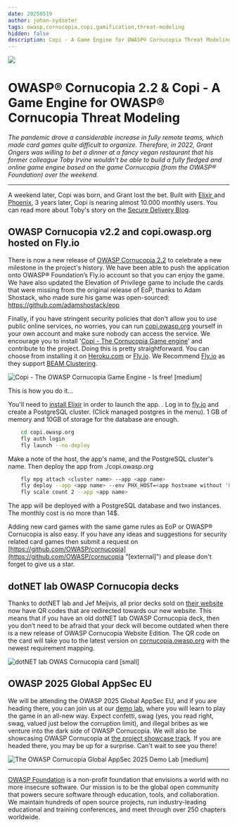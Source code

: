 ```yaml
---
date: 20250519
author: johan-sydseter
tags: owasp,cornucopia,copi,gamification,threat-modeling
hidden: false
description: Copi - A Game Engine for OWASP® Cornucopia Threat Modeling
---
```

![](copi.png)

# OWASP® Cornucopia 2.2 & Copi - A Game Engine for OWASP® Cornucopia Threat Modeling

_The pandemic drove a considerable increase in fully remote teams, which made card games quite difficult to organize. Therefore, in 2022, Grant Ongers was willing to bet a dinner at a fancy vegan restaurant that his former colleague Toby Irvine wouldn't be able to build a fully fledged and online game engine based on the game Cornucopia (from the OWASP® Foundation) over the weekend._

----------------------------------------------------------------------------------------------------------------------------------------------------------------------------------------------
A weekend later, Copi was born, and Grant lost the bet. 
Built with [Elixir ](https://elixir-lang.org/)and [Phoenix](https://phoenixframework.org/), 3 years later, Copi is nearing almost 10.000 monthly users. You can read more about Toby's story on the [Secure Delivery Blog](https://securedelivery.io/articles/play-owasp-cornucopia-mobile-online/).

## OWASP Cornucopia v2.2 and copi.owasp.org hosted on Fly.io

There is now a new release of [OWASP Cornucopia 2.2](https://github.com/OWASP/cornucopia/releases/tag/v2.2.0) to celebrate a new milestone in the project's history.
We have been able to push the application onto OWASP® Foundation’s Fly.io account so that you can enjoy the game. We have also updated the Elevation of Privilege game to include the cards that were missing from the original release of EoP, thanks to Adam Shostack, who made sure his game was open-sourced: https://github.com/adamshostack/eop 

Finally, if you have stringent security policies that don't allow you to use public online services, no worries, you can run [copi.owasp.org](https://copi.owasp.org "[internal]") yourself in your own account and make sure nobody can access the service. We encourage you to install '[Copi - The Cornucopia Game engine](/copi "[internal]")' and contribute to the project. Doing this is pretty straightforward. You can choose from installing it on [Heroku.com](https://Heroku.com "[external]") or [Fly.io](https://fly.io "[external]"). We Recommend [Fly.io](https://fly.io "[external]") as they support [BEAM Clustering](https://fly.io/phoenix-files/beam-clustering-made-easy/ "[external]").

![Copi - The OWASP Cornucopia Game Engine - Is free! [medium]](copi-is-free.png)

This is how you do it… 

You'll need to [install Elixir](https://github.com/OWASP/cornucopia/tree/master/copi.owasp.org#get-elixir "[external]") in order to launch the app. . Log in to [fly.io](https://fly.io/dashboard/ "[external]") and create a PostgreSQL cluster. (Click managed postgres in the menu). 1 GB of memory and 10GB of storage for the database are enough.

```bash
    cd copi.owasp.org
    fly auth login
    fly launch --no-deploy
```

Make a note of the host, the app's name, and the PostgreSQL cluster's name. Then deploy the app from ./copi.owasp.org

```bash
    fly mpg attach <cluster name> --app <app name>
    fly deploy --app <app name> --env PHX_HOST=<app hostname without 'https://'>
    fly scale count 2 --app <app name>
```

The app will be deployed with a PostgreSQL database and two instances. The monthly cost is no more than 14$. 

Adding new card games with the same game rules as EoP or OWASP® Cornucopia is also easy. If you have any ideas and suggestions for security related card games then submit a request on [https://github.com/OWASP/cornucopia](https://github.com/OWASP/cornucopia "[external]") and please don't forget to give us a star.

## dotNET lab OWASP Cornucopia decks

Thanks to dotNET lab and Jef Meijvis, all prior decks sold on [their website](https://webshop.dotnetlab.eu/product/cornucopia-card-deck/ "[external]") now have QR codes that are redirected towards our new website. This means that if you have an old dotNET lab OWASP Cornucopia deck, then you don’t need to be afraid that your deck will become outdated when there is a new release of OWASP Cornucopia Website Edition. The QR code on the card will take you to the latest version on [cornucopia.owasp.org](https://cornucopia.owasp.org) with the newest requirement mapping.

![dotNET lab OWAS Cornucopia card [small]](card.png)

## OWASP 2025 Global AppSec EU

We will be attending the OWASP 2025 Global AppSec EU, and if you are heading there, you can join us at our [demo lab](https://sched.co/1yOiQ), where you will learn to play the game in an all-new way. Expect confetti, swag (yes, you read right, swag, valued just below the corruption limit), and illegal bribes as we venture into the dark side of OWASP Cornucopia.
We will also be showcasing OWASP Cornucopia at [the project showcase track](https://owasp2025globalappseceu.sched.com/event/1yOO3/owasp-cornucopia-scaling-secure-design-requirement-gathering-activities). If you are headed there, you may be up for a surprise. Can't wait to see you there!

![The OWASP Cornucopia Global AppSec 2025 Demo Lab [medium]](demo-lab.jpg)

----------------------------------------------------------------------------------------------------------------------------------------------------------------------------------------------
[OWASP Foundation](https://owasp.org "[external]") is a non-profit foundation that envisions a world with no more insecure software. Our mission is to be the global open community that powers secure software through education, tools, and collaboration. We maintain hundreds of open source projects, run industry-leading educational and training conferences, and meet through over 250 chapters worldwide.
